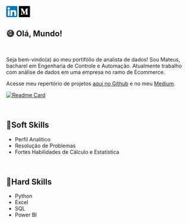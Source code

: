 <div>
  <a href="https://www.linkedin.com/in/mateusdeassis/" target="_blank"><img src="https://github.com/massis93/massis93/blob/main/linkedin.png" width="30px" target="_blank"></a>
  <a href="https://medium.com/@dassis.mateus" target="_blank"><img src="https://github.com/massis93/massis93/blob/main/medium.png" width="30px"></a>
</div>

## 😅 Olá, Mundo!
<br>

Seja bem-vindo(a) ao meu portifólio de analista de dados! Sou Mateus, bacharel em Engenharia de Controle e Automação. Atualmente trabalho com análise de dados em uma empresa no ramo de Ecommerce.

Acesse meu repertório de projetos <a href="https://github.com/massis93/Projetos_Analise_Dados">aqui no Github</a> e no meu [Medium](https://medium.com/@dassis.mateus). 

[![Readme Card](https://github-readme-stats.vercel.app/api/pin/?username=massis93&theme=dracula&repo=Projetos_Analise_Dados)](https://github.com/massis93/Projetos_Analise_Dados)

<br>

## 🔧Soft Skills
- Perfil Analítico
- Resolução de Problemas
- Fortes Habilidades de Cálculo e Estatística

<br>


## 🔧Hard Skills
- Python 
- Excel
- SQL
- Power BI


